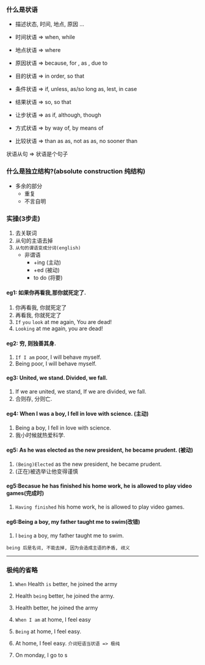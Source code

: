 ### 什么是状语
- 描述状态, 时间, 地点, 原因 ...

- 时间状语 => when, while
- 地点状语 => where
- 原因状语 => because, for , as , due to
- 目的状语 => in order, so that
- 条件状语 => if, unless, as/so long as, lest, in case
- 结果状语 => so, so that
- 让步状语 => as if, although, though
- 方式状语 => by way of, by means of
- 比较状语 => than as as, not as as, no sooner than


状语从句 => 状语是个句子

### 什么是独立结构?(absolute construction 纯结构)

- 多余的部分
	- 重复
	- 不言自明


###  实操(3步走)
1. 去关联词
2. 从句的主语去掉
3.  `从句的谓语变成分词(english)`
	- 非谓语
		- +ing (主动)
		- +ed (被动)
		- to do (将要)

#### eg1: 如果你再看我,那你就死定了.
1. 你再看我, 你就死定了
2. 再看我, 你就死定了
3. `If` `you` `look` at me again, You are dead!
4. `Looking` at me again, you are dead!

#### eg2: 穷, 则独善其身.
1. `If I am` poor, I will behave myself.
2. Being poor, I will behave myself.

#### eg3:  United, we stand. Divided, we fall.
1. If we are united, we stand, If we are divided, we fall.
2. 合则存, 分则亡.

#### eg4:  When I was a boy, I fell in love with science. (主动)
1. Being a boy, I fell in love with science.
2. 我小时候就热爱科学.

#### eg5:  As he was elected as the new president, he became prudent. (被动)
1. `(Being)Elected` as the new president, he became prudent.
2. (正在)被选举让他变得谨慎

#### eg5:Becasue he has finished his home work, he is allowed to play video games(完成时)
1. `Having finished` his home work, he is allowed to play video games.


#### eg6:Being a boy, my father taught me to swim(改错)
1. I `being` a boy, my father taught me to swim.

`being 后是名词, 不能去掉, 因为会造成主语的矛盾, 歧义`

----
### 极纯的省略
1.  `When` Health `is` better, he joined the army
2. Health `being` better, he joined the army.
3. Health better, he joined the army 

1. `When I am` at home, I feel easy
2. `Being` at home, I feel easy.
3. At home, I feel easy. `介词短语当状语 => 极纯`

1. On monday, I go to s